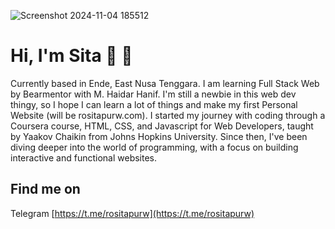 ![Screenshot 2024-11-04 185512](https://github.com/user-attachments/assets/21768acb-3982-4ba5-bd88-4d7d607d5a4f)


# Hi, I'm Sita 👋 👩 
Currently based in Ende, East Nusa Tenggara.
I am learning Full Stack Web by Bearmentor with M. Haidar Hanif.  I'm still a newbie in this web dev thingy, so I hope I can learn a lot of things and make my first Personal Website (will be rositapurw.com). 
I started my journey with coding through a Coursera course, HTML, CSS, and Javascript for Web Developers, taught by Yaakov Chaikin from Johns Hopkins University. Since then, I've been diving deeper into the world of programming, with a focus on building interactive and functional websites.

## Find me on
Telegram [https://t.me/rositapurw](https://t.me/rositapurw)
